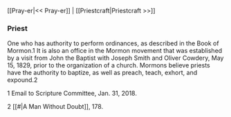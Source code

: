 [[Pray-er|<< Pray-er]]  |  [[Priestcraft|Priestcraft >>]]

### Priest
One who has authority to perform ordinances, as described in the Book of Mormon.1 It is also an office in the Mormon movement that was established by a visit from John the Baptist with Joseph Smith and Oliver Cowdery, May 15, 1829, prior to the organization of a church. Mormons believe priests have the authority to baptize, as well as preach, teach, exhort, and expound.2



1 Email to Scripture Committee, Jan. 31, 2018.


2
[[#|A Man Without Doubt]], 178.